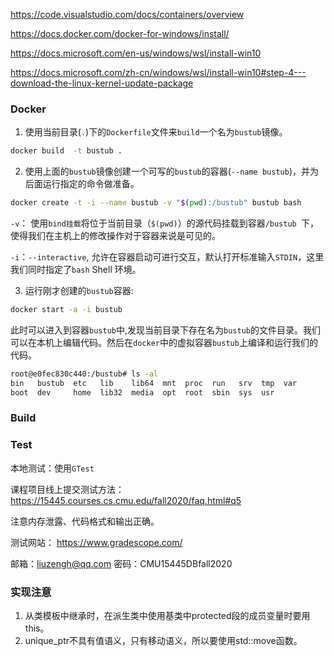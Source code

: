 https://code.visualstudio.com/docs/containers/overview


https://docs.docker.com/docker-for-windows/install/

https://docs.microsoft.com/en-us/windows/wsl/install-win10

https://docs.microsoft.com/zh-cn/windows/wsl/install-win10#step-4---download-the-linux-kernel-update-package


### Docker


1. 使用当前目录(`.`)下的`Dockerfile`文件来`build`一个名为`bustub`镜像。

```bash
docker build  -t bustub .
```

2. 使用上面的`bustub`镜像创建一个可写的`bustub`的容器(`--name bustub`)，并为后面运行指定的命令做准备。

```bash
docker create -t -i --name bustub -v "$(pwd):/bustub" bustub bash
```

`-v`： 使用`bind挂载`将位于当前目录（`$(pwd)`）的源代码挂载到容器`/bustub `下，使得我们在主机上的修改操作对于容器来说是可见的。

`-i`：`--interactive`, 允许在容器启动可进行交互，默认打开标准输入`STDIN`，这里我们同时指定了`bash` Shell 环境。

3. 运行刚才创建的`bustub`容器:

```bash
docker start -a -i bustub
```

此时可以进入到容器`bustub`中,发现当前目录下存在名为`bustub`的文件目录。我们可以在本机上编辑代码。然后在`docker`中的虚拟容器`bustub`上编译和运行我们的代码。


```bash
root@e0fec830c440:/bustub# ls -al
bin   bustub  etc   lib    lib64  mnt  proc  run   srv  tmp  var
boot  dev     home  lib32  media  opt  root  sbin  sys  usr
```

### Build



### Test

本地测试：使用`GTest`



课程项目线上提交测试方法：
https://15445.courses.cs.cmu.edu/fall2020/faq.html#q5

注意内存泄露、代码格式和输出正确。

测试网站：
https://www.gradescope.com/

邮箱：liuzengh@qq.com
密码：CMU15445DBfall2020




### 实现注意

1. 从类模板中继承时，在派生类中使用基类中protected段的成员变量时要用this。
2. unique_ptr不具有值语义，只有移动语义，所以要使用std::move函数。